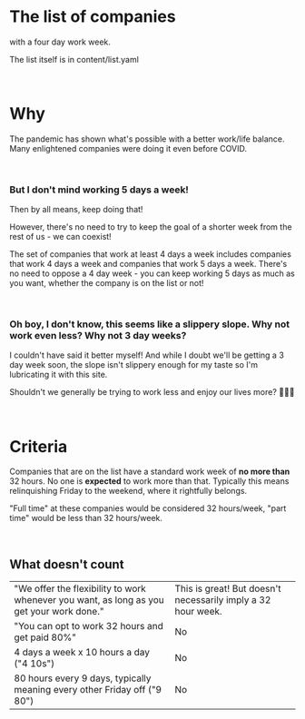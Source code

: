 # The list of companies
with a four day work week.

The list itself is in content/list.yaml

<br>

# Why
The pandemic has shown what's possible with a better work/life balance. Many enlightened companies were doing it even before COVID.

<br>

### But I don't mind working 5 days a week!
Then by all means, keep doing that!

However, there's no need to try to keep the goal of a shorter week from the rest of us - we can coexist! 

The set of companies that work at least 4 days a week includes companies that work 4 days a week and companies that work 5 days a week. There's no need to oppose a 4 day week - you can keep working 5 days as much as you want, whether the company is on the list or not!

<br>

### Oh boy, I don't know, this seems like a slippery slope. Why not work even less? Why not 3 day weeks?
I couldn't have said it better myself! And while I doubt we'll be getting a 3 day week soon, the slope isn't slippery enough for my taste so I'm lubricating it with this site.

Shouldn't we generally be trying to work less and enjoy our lives more? 🤔🤔🤔

<br>

# Criteria
Companies that are on the list have a standard work week of **no more than** 32 hours. No one is **expected** to work more than that. Typically this means relinquishing Friday to the weekend, where it rightfully belongs. 

"Full time" at these companies would be considered 32 hours/week, "part time" would be less than 32 hours/week.

<br>

## What doesn't count

|||
|---|---|
|"We offer the flexibility to work whenever you want, as long as you get your work done."|This is great! But doesn't necessarily imply a 32 hour week.|
|"You can opt to work 32 hours and get paid 80%"|No|
|4 days a week x 10 hours a day ("4 10s")|No|
|80 hours every 9 days, typically meaning every other Friday off ("9 80")|No|

<br>

